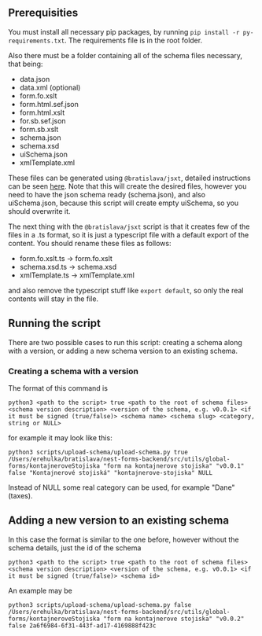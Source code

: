 ## Prerequisities

You must install all necessary pip packages, by running `pip install -r py-requirements.txt`. The requirements file is in the root folder.

Also there must be a folder containing all of the schema files necessary, that being:

- data.json
- data.xml (optional)
- form.fo.xslt
- form.html.sef.json
- form.html.xslt
- for.sb.sef.json
- form.sb.xslt
- schema.json
- schema.xsd
- uiSchema.json
- xmlTemplate.xml

These files can be generated using `@bratislava/jsxt`, detailed instructions can be seen [here](https://bratislava.github.io/konto.bratislava.sk/forms-general#adding-new-eform). Note that this will create the desired files, however you need to have the json schema ready (schema.json), and also uiSchema.json, because this script will create empty uiSchema, so you should overwrite it.

The next thing with the `@bratislava/jsxt` script is that it creates few of the files in a .ts format, so it is just a typescript file with a default export of the content. You should rename these files as follows:
- form.fo.xslt.ts -> form.fo.xslt
- schema.xsd.ts -> schema.xsd
- xmlTemplate.ts -> xmlTemplate.xml

and also remove the typescript stuff like `export default`, so only the real contents will stay in the file.

## Running the script

There are two possible cases to run this script: creating a schema along with a version, or adding a new schema version to an existing schema.

### Creating a schema with a version

The format of this command is
```
python3 <path to the script> true <path to the root of schema files> <schema version description> <version of the schema, e.g. v0.0.1> <if it must be signed (true/false)> <schema name> <schema slug> <category, string or NULL>
```

for example it may look like this:

```
python3 scripts/upload-schema/upload-schema.py true /Users/erehulka/bratislava/nest-forms-backend/src/utils/global-forms/kontajneroveStojiska "form na kontajnerove stojiska" "v0.0.1" false "Kontajnerové stojiská" "kontajnerove-stojiska" NULL
```

Instead of NULL some real category can be used, for example "Dane" (taxes).

## Adding a new version to an existing schema

In this case the format is similar to the one before, however without the schema details, just the id of the schema

```
python3 <path to the script> true <path to the root of schema files> <schema version description> <version of the schema, e.g. v0.0.1> <if it must be signed (true/false)> <schema id>
```

An example may be

```
python3 scripts/upload-schema/upload-schema.py false /Users/erehulka/bratislava/nest-forms-backend/src/utils/global-forms/kontajneroveStojiska "form na kontajnerove stojiska" "v0.0.2" false 2a6f6984-6f31-443f-ad17-4169888f423c
```